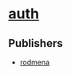 # [auth](https://pypi.org/project/auth)



## Publishers
- [rodmena](https://pypi.org/user/rodmena)

